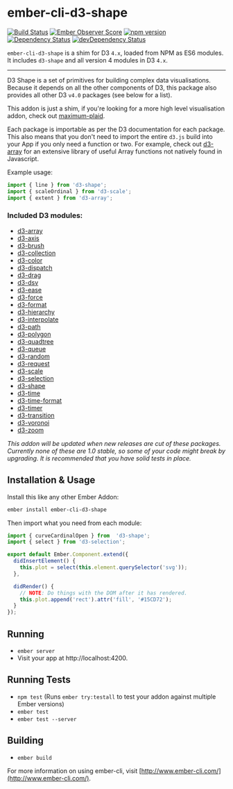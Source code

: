 # ember-cli-d3-shape

[![Build Status](https://travis-ci.org/ivanvanderbyl/ember-cli-d3-shape.svg?branch=master)](https://travis-ci.org/ivanvanderbyl/ember-cli-d3-shape) [![Ember Observer Score](https://emberobserver.com/badges/ember-cli-d3-shape.svg)](https://emberobserver.com/addons/ember-cli-d3-shape) [![npm version](https://badge.fury.io/js/ember-cli-d3-shape.svg)](https://badge.fury.io/js/ember-cli-d3-shape) [![Dependency Status](https://david-dm.org/ivanvanderbyl/ember-cli-d3-shape.svg)](https://david-dm.org/ivanvanderbyl/ember-cli-d3-shape) [![devDependency Status](https://david-dm.org/ivanvanderbyl/ember-cli-d3-shape/dev-status.svg)](https://david-dm.org/ivanvanderbyl/ember-cli-d3-shape#info=devDependencies)

`ember-cli-d3-shape` is a shim for D3 `4.x`, loaded from NPM as ES6 modules. It includes `d3-shape` and all version 4 modules in D3 `4.x`.

---

D3 Shape is a set of primitives for building complex data visualisations. Because
it depends on all the other components of D3, this package also provides all other
D3 `v4.0` packages (see below for a list). 

This addon is just a shim, if you're looking for a more high level visualisation addon,
check out [maximum-plaid](https://github.com/ivanvanderbyl/maximum-plaid).

Each package is importable as per the D3 documentation for each package. 
This also means that you don't need to import the entire `d3.js` build into your App if you
only need a function or two. For example, check out [d3-array](https://github.com/d3/d3-array) for
an extensive library of useful Array functions not natively found in Javascript.

Example usage:

```js
import { line } from 'd3-shape';
import { scaleOrdinal } from 'd3-scale';
import { extent } from 'd3-array';
```

### Included D3 modules:

- [d3-array](https://github.com/d3/d3-array)
- [d3-axis](https://github.com/d3/d3-axis)
- [d3-brush](https://github.com/d3/d3-brush)
- [d3-collection](https://github.com/d3/d3-collection)
- [d3-color](https://github.com/d3/d3-color)
- [d3-dispatch](https://github.com/d3/d3-dispatch)
- [d3-drag](https://github.com/d3/d3-drag)
- [d3-dsv](https://github.com/d3/d3-dsv)
- [d3-ease](https://github.com/d3/d3-ease)
- [d3-force](https://github.com/d3/d3-force)
- [d3-format](https://github.com/d3/d3-format)
- [d3-hierarchy](https://github.com/d3/d3-hierarchy)
- [d3-interpolate](https://github.com/d3/d3-interpolate)
- [d3-path](https://github.com/d3/d3-path)
- [d3-polygon](https://github.com/d3/d3-polygon)
- [d3-quadtree](https://github.com/d3/d3-quadtree)
- [d3-queue](https://github.com/d3/d3-queue)
- [d3-random](https://github.com/d3/d3-random)
- [d3-request](https://github.com/d3/d3-request)
- [d3-scale](https://github.com/d3/d3-scale)
- [d3-selection](https://github.com/d3/d3-selection)
- [d3-shape](https://github.com/d3/d3-shape)
- [d3-time](https://github.com/d3/d3-time)
- [d3-time-format](https://github.com/d3/d3-time-format)
- [d3-timer](https://github.com/d3/d3-timer)
- [d3-transition](https://github.com/d3/d3-transition)
- [d3-voronoi](https://github.com/d3/d3-voronoi)
- [d3-zoom](https://github.com/d3/d3-zoom)

_This addon will be updated when new releases are cut of these packages. 
Currently none of these are 1.0 stable, so some of your code might break by 
upgrading. It is recommended that you have solid tests in place._

## Installation & Usage

Install this like any other Ember Addon:

```bash
ember install ember-cli-d3-shape
```

Then import what you need from each module:

```js
import { curveCardinalOpen } from  'd3-shape';
import { select } from 'd3-selection';

export default Ember.Component.extend({
  didInsertElement() {
    this.plot = select(this.element.querySelector('svg'));
  },

  didRender() {
    // NOTE: Do things with the DOM after it has rendered.
    this.plot.append('rect').attr('fill', '#15CD72');
  }
});
```

## Running

* `ember server`
* Visit your app at http://localhost:4200.

## Running Tests

* `npm test` (Runs `ember try:testall` to test your addon against multiple Ember versions)
* `ember test`
* `ember test --server`

## Building

* `ember build`

For more information on using ember-cli, visit [http://www.ember-cli.com/](http://www.ember-cli.com/).
